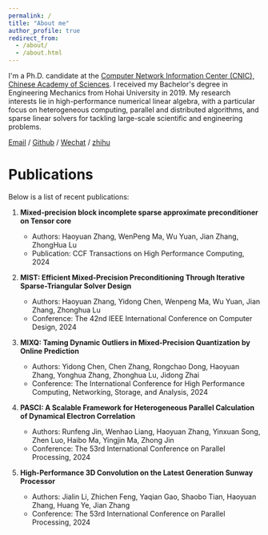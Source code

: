 ```yaml
---
permalink: /
title: "About me"
author_profile: true
redirect_from: 
  - /about/
  - /about.html
---
```



I'm a Ph.D. candidate at the [Computer Network Information Center (CNIC), Chinese Academy of Sciences](http://www.cnic.cas.cn/). I received my Bachelor's degree in Engineering Mechanics from Hohai University in 2019. My research interests lie in high-performance numerical linear algebra, with a particular focus on heterogeneous computing, parallel and distributed algorithms, and sparse linear solvers for tackling large-scale scientific and engineering problems.


[Email](zhanghaoyuan@cnic.cn) / [Github](https://github.com/MicroZHY) / [Wechat](../images/wechat.jpg) / [zhihu](https://www.zhihu.com/people/micro-10-53)
 
 
# Publications

Below is a list of recent publications:

1. **Mixed-precision block incomplete sparse approximate preconditioner on Tensor core**
   - Authors: Haoyuan Zhang, WenPeng Ma, Wu Yuan, Jian Zhang, ZhongHua Lu
   - Publication: CCF Transactions on High Performance Computing, 2024

2. **MIST: Efficient Mixed-Precision Preconditioning Through Iterative Sparse-Triangular Solver Design**
   - Authors: Haoyuan Zhang, Yidong Chen, Wenpeng Ma, Wu Yuan, Jian Zhang, Zhonghua Lu
   - Conference: The 42nd IEEE International Conference on Computer Design, 2024

3. **MIXQ: Taming Dynamic Outliers in Mixed-Precision Quantization by Online Prediction**
   - Authors: Yidong Chen, Chen Zhang, Rongchao Dong, Haoyuan Zhang, Yonghua Zhang, Zhonghua Lu, Jidong Zhai
   - Conference: The International Conference for High Performance Computing, Networking, Storage, and Analysis, 2024

4. **PASCI: A Scalable Framework for Heterogeneous Parallel Calculation of Dynamical Electron Correlation**
   - Authors: Runfeng Jin, Wenhao Liang, Haoyuan Zhang, Yinxuan Song, Zhen Luo, Haibo Ma, Yingjin Ma, Zhong Jin
   - Conference: The 53rd International Conference on Parallel Processing, 2024

5. **High-Performance 3D Convolution on the Latest Generation Sunway Processor**
   - Authors: Jialin Li, Zhichen Feng, Yaqian Gao, Shaobo Tian, Haoyuan Zhang, Huang Ye, Jian Zhang
   - Conference: The 53rd International Conference on Parallel Processing, 2024
 
